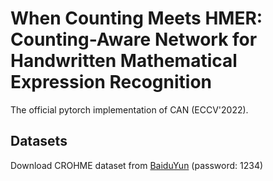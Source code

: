 # When Counting Meets HMER: Counting-Aware Network for Handwritten Mathematical Expression Recognition

The official pytorch implementation of CAN (ECCV'2022).

## Datasets

Download CROHME dataset from [BaiduYun](https://pan.baidu.com/s/1qUVQLZh5aPT6d7-m6il6Rg) (password: 1234) 
